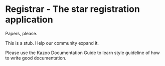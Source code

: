 # Registrar - The star registration application

Papers, please.

This is a stub. Help our community expand it.

Please use the Kazoo Documentation Guide to learn style guideline of how to write good documentation.
